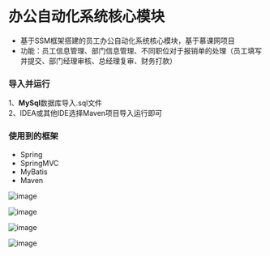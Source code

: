 办公自动化系统核心模块
============================
* 基于SSM框架搭建的员工办公自动化系统核心模块，基于慕课网项目<br>
* 功能：员工信息管理、部门信息管理、不同职位对于报销单的处理（员工填写并提交、部门经理审核、总经理复审、财务打款）

### 导入并运行
1、**MySql**数据库导入.sql文件<br>
2、IDEA或其他IDE选择Maven项目导入运行即可

### 使用到的框架
* Spring
* SpringMVC
* MyBatis
* Maven

![image](https://github.com/iamwumaixing/OA_module/blob/master/img/login.png)

![image](https://github.com/iamwumaixing/OA_module/blob/master/img/employee.png)

![image](https://github.com/iamwumaixing/OA_module/blob/master/img/employee_list.png)

![image](https://github.com/iamwumaixing/OA_module/blob/master/img/claimVoucher.png)
